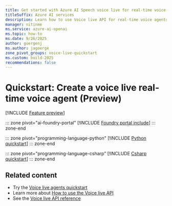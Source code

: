 ```yaml
---
title: Get started with Azure AI Speech voice live for real-time voice agents
titleSuffix: Azure AI services
description: Learn how to use Voice live API for real-time voice agents with Azure AI Speech.
manager: nitinme
ms.service: azure-ai-openai
ms.topic: how-to
ms.date: 9/26/2025
author: goergenj
ms.author: jagoerge
zone_pivot_groups: voice-live-quickstart
ms.custom: build-2025
recommendations: false
---
```


# Quickstart: Create a voice live real-time voice agent (Preview)

[!INCLUDE [Feature preview](./includes/previews/preview-generic.md)]

::: zone pivot="ai-foundry-portal"
[!INCLUDE [Foundry portal include](./includes/quickstarts/voice-live-api/ai-foundry.md)]
::: zone-end

::: zone pivot="programming-language-python"
[!INCLUDE [Python quickstart](./includes/quickstarts/voice-live-api/python.md)]
::: zone-end

::: zone pivot="programming-language-csharp"
[!INCLUDE [Csharp quickstart](./includes/quickstarts/voice-live-api/csharp.md)]
::: zone-end

## Related content

- Try the [Voice live agents quickstart](./voice-live-agents-quickstart.md)
- Learn more about [How to use the Voice live API](./voice-live-how-to.md)
- See the [Voice live API reference](./voice-live-api-reference.md)

